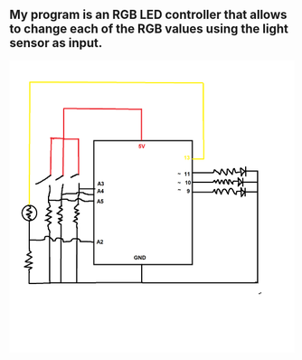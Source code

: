 ## My program is an RGB LED controller that allows to change each of the RGB values using the light sensor as input.
![oui](https://github.com/soablackwhite/Intro-to-IM/blob/master/Nov10th/schematic.png)
